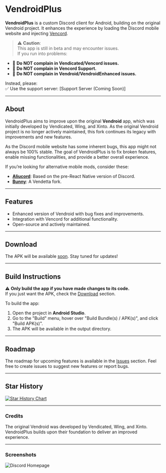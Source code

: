 # VendroidPlus  

**VendroidPlus** is a custom Discord client for Android, building on the original Vendroid project. It enhances the experience by loading the Discord mobile website and injecting [Vencord](https://github.com/Vendicated/Vencord).  

> ⚠️ **Caution**:  
This app is still in beta and may encounter issues.  
If you run into problems:  
- 🚩 **Do NOT complain in Vendicated/Vencord issues.**  
- 🚩 **Do NOT complain in Vencord Support.**  
- 🚩 **Do NOT complain in Vendroid/VendroidEnhanced issues.**  

Instead, please:  
✅ Use the support server: [Support Server (Coming Soon)]  

---

## About  

VendroidPlus aims to improve upon the original **Vendroid** app, which was initially developed by Vendicated, Wing, and Xinto. As the original Vendroid project is no longer actively maintained, this fork continues its legacy with improvements and new features.  

As the Discord mobile website has some inherent bugs, this app might not always be 100% stable. The goal of VendroidPlus is to fix broken features, enable missing functionalities, and provide a better overall experience.  

If you’re looking for alternative mobile mods, consider these:  
- **[Aliucord](https://github.com/Aliucord)**: Based on the pre-React Native version of Discord.  
- **[Bunny](https://github.com/Bunny-Mod)**: A Vendetta fork.  

---

## Features  

- Enhanced version of Vendroid with bug fixes and improvements.  
- Integration with Vencord for additional functionality.  
- Open-source and actively maintained.  

---

## Download  

The APK will be available [soon](#). Stay tuned for updates!  

---

## Build Instructions  

⚠️ **Only build the app if you have made changes to its code.**  
If you just want the APK, check the [Download](#download) section.  

To build the app:  
1. Open the project in **Android Studio**.  
2. Go to the "Build" menu, hover over "Build Bundle(s) / APK(s)", and click "Build APK(s)".  
3. The APK will be available in the output directory.  

---

## Roadmap  

The roadmap for upcoming features is available in the [Issues](https://github.com/YashSoPro/VendroidPlus/issues) section. Feel free to create issues to suggest new features or report bugs.  

---

## Star History  

[![Star History Chart](https://api.star-history.com/svg?repos=YashSoPro/VendroidPlus&type=Date)](https://star-history.com/#YashSoPro/VendroidPlus&Date)  

---

### Credits  
The original Vendroid was developed by Vendicated, Wing, and Xinto. VendroidPlus builds upon their foundation to deliver an improved experience.  

---

### Screenshots  
![Discord Homepage](https://github.com/YashSoPro/VendroidPlus/raw/main/assets/photo_5184006040461618491_w.jpg)  
